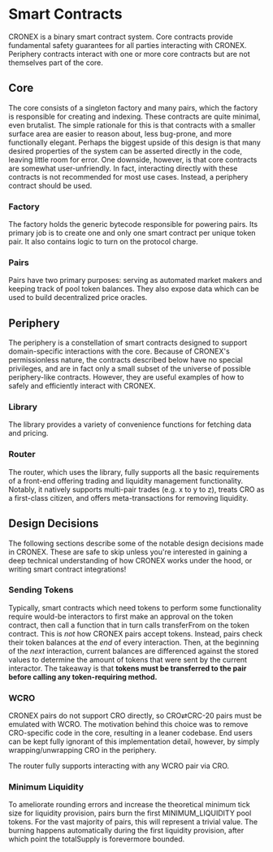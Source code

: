 # Smart Contracts

CRONEX is a binary smart contract system. Core contracts provide fundamental safety guarantees for all parties interacting with CRONEX. Periphery contracts interact with one or more core contracts but are not themselves part of the core.

## Core

The core consists of a singleton factory and many pairs, which the factory is responsible for creating and indexing. These contracts are quite minimal, even brutalist. The simple rationale for this is that contracts with a smaller surface area are easier to reason about, less bug-prone, and more functionally elegant. Perhaps the biggest upside of this design is that many desired properties of the system can be asserted directly in the code, leaving little room for error. One downside, however, is that core contracts are somewhat user-unfriendly. In fact, interacting directly with these contracts is not recommended for most use cases. Instead, a periphery contract should be used.

### Factory[​](https://docs.uniswap.org/protocol/V2/concepts/protocol-overview/smart-contracts#factory) <a href="#factory" id="factory"></a>

The factory holds the generic bytecode responsible for powering pairs. Its primary job is to create one and only one smart contract per unique token pair. It also contains logic to turn on the protocol charge.

### Pairs[​](https://docs.uniswap.org/protocol/V2/concepts/protocol-overview/smart-contracts#pairs) <a href="#pairs" id="pairs"></a>

Pairs have two primary purposes: serving as automated market makers and keeping track of pool token balances. They also expose data which can be used to build decentralized price oracles.

## Periphery

The periphery is a constellation of smart contracts designed to support domain-specific interactions with the core. Because of CRONEX's permissionless nature, the contracts described below have no special privileges, and are in fact only a small subset of the universe of possible periphery-like contracts. However, they are useful examples of how to safely and efficiently interact with CRONEX.

### Library[​](https://docs.uniswap.org/protocol/V2/concepts/protocol-overview/smart-contracts#library) <a href="#library" id="library"></a>

The library provides a variety of convenience functions for fetching data and pricing.

### Router[​](https://docs.uniswap.org/protocol/V2/concepts/protocol-overview/smart-contracts#router) <a href="#router" id="router"></a>

The router, which uses the library, fully supports all the basic requirements of a front-end offering trading and liquidity management functionality. Notably, it natively supports multi-pair trades (e.g. x to y to z), treats CRO as a first-class citizen, and offers meta-transactions for removing liquidity.

## Design Decisions

The following sections describe some of the notable design decisions made in CRONEX. These are safe to skip unless you're interested in gaining a deep technical understanding of how CRONEX works under the hood, or writing smart contract integrations!

### Sending Tokens[​](https://docs.uniswap.org/protocol/V2/concepts/protocol-overview/smart-contracts#sending-tokens) <a href="#sending-tokens" id="sending-tokens"></a>

Typically, smart contracts which need tokens to perform some functionality require would-be interactors to first make an approval on the token contract, then call a function that in turn calls transferFrom on the token contract. This is _not_ how CRONEX pairs accept tokens. Instead, pairs check their token balances at the _end_ of every interaction. Then, at the beginning of the _next_ interaction, current balances are differenced against the stored values to determine the amount of tokens that were sent by the current interactor. The takeaway is that **tokens must be transferred to the pair before calling any token-requiring method.**

### WCRO[​](https://docs.uniswap.org/protocol/V2/concepts/protocol-overview/smart-contracts#weth) <a href="#weth" id="weth"></a>

CRONEX pairs do not support CRO directly, so CRO⇄CRC-20 pairs must be emulated with WCRO. The motivation behind this choice was to remove CRO-specific code in the core, resulting in a leaner codebase. End users can be kept fully ignorant of this implementation detail, however, by simply wrapping/unwrapping CRO in the periphery.

The router fully supports interacting with any WCRO pair via CRO.

### Minimum Liquidity[​](https://docs.uniswap.org/protocol/V2/concepts/protocol-overview/smart-contracts#minimum-liquidity) <a href="#minimum-liquidity" id="minimum-liquidity"></a>

To ameliorate rounding errors and increase the theoretical minimum tick size for liquidity provision, pairs burn the first MINIMUM\_LIQUIDITY pool tokens. For the vast majority of pairs, this will represent a trivial value. The burning happens automatically during the first liquidity provision, after which point the totalSupply is forevermore bounded.

